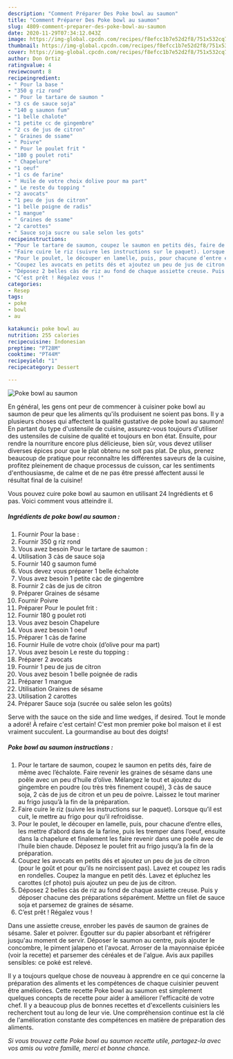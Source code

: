 ```yaml
---
description: "Comment Préparer Des Poke bowl au saumon"
title: "Comment Préparer Des Poke bowl au saumon"
slug: 4809-comment-preparer-des-poke-bowl-au-saumon
date: 2020-11-29T07:34:12.043Z
image: https://img-global.cpcdn.com/recipes/f8efcc1b7e52d2f8/751x532cq70/poke-bowl-au-saumon-photo-principale-de-la-recette.jpg
thumbnail: https://img-global.cpcdn.com/recipes/f8efcc1b7e52d2f8/751x532cq70/poke-bowl-au-saumon-photo-principale-de-la-recette.jpg
cover: https://img-global.cpcdn.com/recipes/f8efcc1b7e52d2f8/751x532cq70/poke-bowl-au-saumon-photo-principale-de-la-recette.jpg
author: Don Ortiz
ratingvalue: 4
reviewcount: 8
recipeingredient:
- " Pour la base "
- "350 g riz rond"
- " Pour le tartare de saumon "
- "3 cs de sauce soja"
- "140 g saumon fum"
- "1 belle chalote"
- "1 petite cc de gingembre"
- "2 cs de jus de citron"
- " Graines de ssame"
- " Poivre"
- " Pour le poulet frit "
- "180 g poulet roti"
- " Chapelure"
- "1 oeuf"
- "1 cs de farine"
- " Huile de votre choix dolive pour ma part"
- " Le reste du topping "
- "2 avocats"
- "1 peu de jus de citron"
- "1 belle poigne de radis"
- "1 mangue"
- " Graines de ssame"
- "2 carottes"
- " Sauce soja sucre ou sale selon les gots"
recipeinstructions:
- "Pour le tartare de saumon, coupez le saumon en petits dés, faire de même avec l’échalote. Faire revenir les graines de sésame dans une poêle avec un peu d’huile d’olive. Mélangez le tout et ajoutez du gingembre en poudre (ou très très finement coupé), 3 càs de sauce soja, 2 càs de jus de citron et un peu de poivre. Laissez le tout mariner au frigo jusqu’à la fin de la préparation."
- "Faire cuire le riz (suivre les instructions sur le paquet). Lorsque qu’il est cuit, le mettre au frigo pour qu’il refroidisse."
- "Pour le poulet, le découper en lamelle, puis, pour chacune d’entre elles, les mettre d’abord dans de la farine, puis les tremper dans l’oeuf, ensuite dans la chapelure et finalement les faire revenir dans une poêle avec de l’huile bien chaude. Déposez le poulet frit au frigo jusqu’à la fin de la préparation."
- "Coupez les avocats en petits dés et ajoutez un peu de jus de citron (pour le goût et pour qu’ils ne noircissent pas). Lavez et coupez les radis en rondelles. Coupez la mangue en petit dés. Lavez et épluchez les carottes (cf photo) puis ajoutez un peu de jus de citron."
- "Déposez 2 belles càs de riz au fond de chaque assiette creuse. Puis y déposer chacune des préparations séparément. Mettre un filet de sauce soja et parsemez de graines de sésame."
- "C’est prêt ! Régalez vous !"
categories:
- Resep
tags:
- poke
- bowl
- au

katakunci: poke bowl au 
nutrition: 255 calories
recipecuisine: Indonesian
preptime: "PT28M"
cooktime: "PT44M"
recipeyield: "1"
recipecategory: Dessert

---
```



![Poke bowl au saumon](https://img-global.cpcdn.com/recipes/f8efcc1b7e52d2f8/751x532cq70/poke-bowl-au-saumon-photo-principale-de-la-recette.jpg)

En général, les gens ont peur de commencer à cuisiner poke bowl au saumon de peur que les aliments qu'ils produisent ne soient pas bons. Il y a plusieurs choses qui affectent la qualité gustative de poke bowl au saumon! En partant du type d'ustensile de cuisine, assurez-vous toujours d'utiliser des ustensiles de cuisine de qualité et toujours en bon état. Ensuite, pour rendre la nourriture encore plus délicieuse, bien sûr, vous devez utiliser diverses épices pour que le plat obtenu ne soit pas plat. De plus, prenez beaucoup de pratique pour reconnaître les différentes saveurs de la cuisine, profitez pleinement de chaque processus de cuisson, car les sentiments d'enthousiasme, de calme et de ne pas être pressé affectent aussi le résultat final de la cuisine!

<!--inarticleads1-->

Vous pouvez cuire poke bowl au saumon en utilisant 24 Ingrédients et 6 pas. Voici comment vous atteindre il.

##### Ingrédients de poke bowl au saumon :

1. Fournir  Pour la base :
1. Fournir 350 g riz rond
1. Vous avez besoin  Pour le tartare de saumon :
1. Utilisation 3 càs de sauce soja
1. Fournir 140 g saumon fumé
1. Vous devez vous préparer 1 belle échalote
1. Vous avez besoin 1 petite càc de gingembre
1. Fournir 2 càs de jus de citron
1. Préparer  Graines de sésame
1. Fournir  Poivre
1. Préparer  Pour le poulet frit :
1. Fournir 180 g poulet roti
1. Vous avez besoin  Chapelure
1. Vous avez besoin 1 oeuf
1. Préparer 1 càs de farine
1. Fournir  Huile de votre choix (d’olive pour ma part)
1. Vous avez besoin  Le reste du topping :
1. Préparer 2 avocats
1. Fournir 1 peu de jus de citron
1. Vous avez besoin 1 belle poignée de radis
1. Préparer 1 mangue
1. Utilisation  Graines de sésame
1. Utilisation 2 carottes
1. Préparer  Sauce soja (sucrée ou salée selon les goûts)


Serve with the sauce on the side and lime wedges, if desired. Tout le monde a adoré! À refaire c&#39;est certain! C&#39;est mon premier poke bol maison et il est vraiment succulent. La gourmandise au bout des doigts! 

<!--inarticleads2-->

##### Poke bowl au saumon instructions :

1. Pour le tartare de saumon, coupez le saumon en petits dés, faire de même avec l’échalote. Faire revenir les graines de sésame dans une poêle avec un peu d’huile d’olive. Mélangez le tout et ajoutez du gingembre en poudre (ou très très finement coupé), 3 càs de sauce soja, 2 càs de jus de citron et un peu de poivre. Laissez le tout mariner au frigo jusqu’à la fin de la préparation.
1. Faire cuire le riz (suivre les instructions sur le paquet). Lorsque qu’il est cuit, le mettre au frigo pour qu’il refroidisse.
1. Pour le poulet, le découper en lamelle, puis, pour chacune d’entre elles, les mettre d’abord dans de la farine, puis les tremper dans l’oeuf, ensuite dans la chapelure et finalement les faire revenir dans une poêle avec de l’huile bien chaude. Déposez le poulet frit au frigo jusqu’à la fin de la préparation.
1. Coupez les avocats en petits dés et ajoutez un peu de jus de citron (pour le goût et pour qu’ils ne noircissent pas). Lavez et coupez les radis en rondelles. Coupez la mangue en petit dés. Lavez et épluchez les carottes (cf photo) puis ajoutez un peu de jus de citron.
1. Déposez 2 belles càs de riz au fond de chaque assiette creuse. Puis y déposer chacune des préparations séparément. Mettre un filet de sauce soja et parsemez de graines de sésame.
1. C’est prêt ! Régalez vous !


Dans une assiette creuse, enrober les pavés de saumon de graines de sésame. Saler et poivrer. Égoutter sur du papier absorbant et réfrigérer jusqu&#39;au moment de servir. Déposer le saumon au centre, puis ajouter le concombre, le piment jalapeno et l&#39;avocat. Arroser de la mayonnaise épicée (voir la recette) et parsemer des céréales et de l&#39;algue. Avis aux papilles sensibles: ce poké est relevé. 

<!--inarticleads1-->

<p>
Il y a toujours quelque chose de nouveau à apprendre en ce qui concerne la préparation des aliments et les compétences de chaque cuisinier peuvent être améliorées. Cette recette Poke bowl au saumon est simplement quelques concepts de recette pour aider à améliorer l'efficacité de votre chef. Il y a beaucoup plus de bonnes recettes et d'excellents cuisiniers les recherchent tout au long de leur vie. Une compréhension continue est la clé de l'amélioration constante des compétences en matière de préparation des aliments.
</p>

<p>
<i>Si vous trouvez cette Poke bowl au saumon recette utile, partagez-la avec vos amis ou votre famille, merci et bonne chance.</i>
</p>
